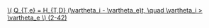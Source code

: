 <a href="/eco2_guide_center/1.%20ECO2%20Logic%20Guide/Hee1_Equation_List.html" class="equation-link" target="_blank" rel="noopener noreferrer">
  \( Q_{T,e} = H_{T,D} (\vartheta_i - \vartheta_e)t, \quad \vartheta_i > \vartheta_e \) <span class="eq-number">(2-42)</span>
</a>
